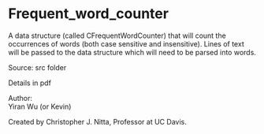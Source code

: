 # Frequent_word_counter
A data structure (called CFrequentWordCounter) that will count the occurrences of words (both case sensitive and insensitive). Lines of text will be passed to the data structure which will need to be parsed into words. 

Source: src folder

Details in pdf

Author:  
Yiran Wu (or Kevin)

Created by Christopher J. Nitta, Professor at UC Davis.
